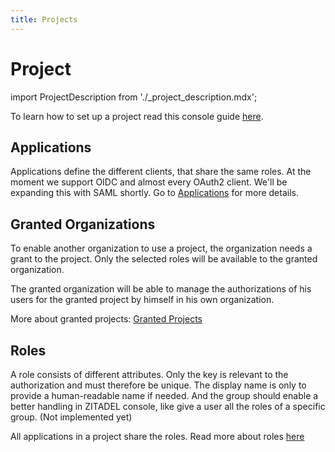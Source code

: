 ```yaml
---
title: Projects
---
```


# Project

import ProjectDescription from './\_project_description.mdx';

<ProjectDescription name="ProjectDescription" />

To learn how to set up a project read this console guide
[here](../../guides/manage/console/projects.mdx).

## Applications

Applications define the different clients, that share the same roles. At the
moment we support OIDC and almost every OAuth2 client. We'll be expanding this
with SAML shortly. Go to [Applications](./applications) for more details.

## Granted Organizations

To enable another organization to use a project, the organization needs a grant
to the project. Only the selected roles will be available to the granted
organization.

The granted organization will be able to manage the authorizations of his users
for the granted project by himself in his own organization.

More about granted projects: [Granted Projects](./granted_projects)

## Roles

A role consists of different attributes. Only the key is relevant to the
authorization and must therefore be unique. The display name is only to provide
a human-readable name if needed. And the group should enable a better handling
in ZITADEL console, like give a user all the roles of a specific group. (Not
implemented yet)

All applications in a project share the roles. Read more about roles
[here](../../guides/manage/console/roles)
